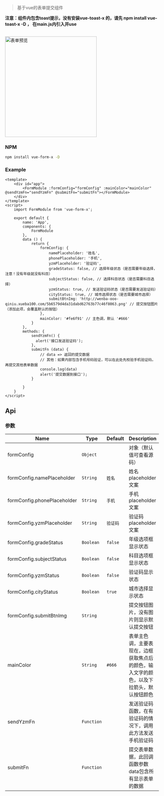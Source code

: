 > 基于vue的表单提交组件

**注意：组件内包含toast提示，没有安装vue-toast-x 的，请先 npm install vue-toast-x -D ，
在main.js内引入并use**
<br/><br/>

<img src="http://wenba-ooo-qiniu.xueba100.com/d99166d843c24f35d230b0a3f9c644db.png" alt="表单预览" width="300" height="330">


### NPM

``` bash
npm install vue-form-x -D
```
### Example

```
<template>
    <div id="app">
        <FormModule :formConfig="formConfig" :mainColor="mainColor" @sendYzmFn="sendYzmFn" @submitFn="submitFn"></FormModule>
    </div>
</template>
<script>
    import FormModule from 'vue-form-x';

    export default {
        name: 'App',
        components: {
            FormModule
        },
        data () {
            return {
                formConfig: {
                    namePlaceholder: '姓名',
                    phonePlaceholder: '手机',
                    yzmPlaceholder: '验证码',
                    gradeStatus: false, // 选择年级状态（是否需要年级选择，注意！没有年级就没有科目）
                    subjectStatus: false, // 选择科目状态（是否需要科目选择）
                    yzmStatus: true, // 发送验证码状态（是否需要发送验证码）
                    cityStatus: true, // 城市选择状态（是否需要城市选择）
                    submitBtnImg: 'http://wenba-ooo-qiniu.xueba100.com/5b6579d4da31dabd62763b77c46f8063.png' // 提交按钮图片（添加此项，会覆盖默认的按钮）
                },
                mainColor: '#fe6f91' // 主色调，默认 '#666'
            }
        },
        methods: {
            sendYzmFn() {
              alert('接口发送验证码');
            },
            submitFn (data) {
                // data => 返回的提交数据
                // 其他：如果内部包含手机号码验证，可以在此处先校验手机验证码，再提交其他表单数据
                console.log(data)
                alert('提交数据到接口');
            }

        }
    }
</script>
```
## Api
### 参数
| Name                        | Type      | Default      | Description                            |
|-----------------------------|-----------|--------------|--------------------------------------------------------------------|
| formConfig                  | `Object`  |              | 对象（默认值可查看源码）                    |
| formConfig.namePlaceholder  | `String`  | `姓名`        | 姓名placeholder文案                      |
| formConfig.phonePlaceholder | `String`  | `手机`        | 手机placeholder文案                      |
| formConfig.yzmPlaceholder   | `String`  | `验证码`      | 验证码placeholder文案                     |
| formConfig.gradeStatus      | `Boolean` | `false`      | 年级选项框显示状态                         |
| formConfig.subjectStatus    | `Boolean` | `false`      | 科目选项框显示状态                         |
| formConfig.yzmStatus        | `Boolean` | `false`      | 验证码显示状态                             |
| formConfig.cityStatus       | `Boolean` | `true`       | 城市选择显示状态                           |
| formConfig.submitBtnImg     | `String`  |              | 提交按钮图片，没有图片则显示默认提交按钮             |
| mainColor                   | `String`  | `#666`       | 表单主色调，主要表现在，边框获取焦点后的颜色，输入文字的颜色，以及下拉箭头，默认按钮颜色             |
| sendYzmFn                   | `Function`|              | 发送验证码函数，在有验证码的情况下，调用此方法发送手机验证码 |
| submitFn                    | `Function`|              | 提交表单数据，此回调函数参数data包含所有显示表单的数据 |




